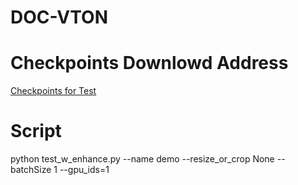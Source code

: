 # DOC-VTON

# Checkpoints Downlowd Address
[Checkpoints for Test](https://drive.google.com/file/d/1yj8khxliGEcEfFLhT_NJ3zUYN1UlV1t1/view?usp=sharing)

# Script
python test_w_enhance.py --name demo --resize_or_crop None --batchSize 1 --gpu_ids=1

